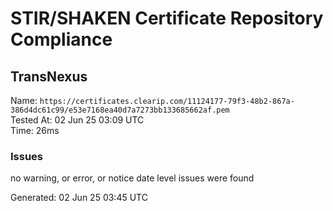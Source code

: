 # STIR/SHAKEN Certificate Repository Compliance

## TransNexus

Name: `https://certificates.clearip.com/11124177-79f3-48b2-867a-386d4dc61c99/e53e7168ea40d7a7273bb133685662af.pem`\
Tested At: 02 Jun 25 03:09 UTC\
Time: 26ms

### Issues

no warning, or error, or notice date level issues were found

Generated: 02 Jun 25 03:45 UTC